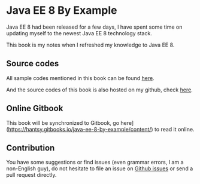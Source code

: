 # Java EE 8 By Example

Java EE 8 had been released for a few days, I have spent some time on updating myself to the newest Java EE 8 technology stack. 

This book is my notes when I refreshed my knowledge to Java EE 8.

## Source codes

All sample codes mentioned in this book can be found [here](https://github.com/hantsy/ee8-sandbox).

And the source codes of this book is also hosted on my github, check [here](https://github.com/hantsy/javaee8-by-example-gitbook).

## Online Gitbook

This book will be synchronized to Gitbook, go here](https://hantsy.gitbooks.io/java-ee-8-by-example/content/) to read it online.

## Contribution

You have some suggestions or find issues (even grammar errors, I am a non-English guy), do not hesitate to file an issue on [Github issues](https://github.com/hantsy/javaee8-by-example-gitbook/issues) or send a pull request directly.


